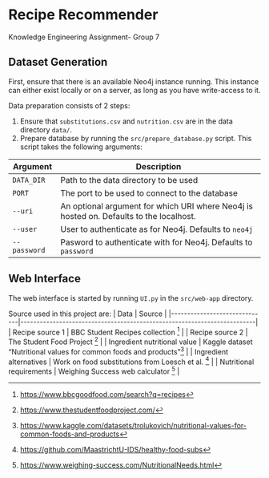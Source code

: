 # Recipe Recommender
Knowledge Engineering Assignment- Group 7

## Dataset Generation

First, ensure that there is an available Neo4j instance running.
This instance can either exist locally or on a server, as long as you have write-access to it.

Data preparation consists of 2 steps:

1. Ensure that `substitutions.csv` and `nutrition.csv` are in the data directory `data/`.
2. Prepare database by running the `src/prepare_database.py` script. This script takes the following arguments:

| Argument     | Description                                                                              |
|--------------|------------------------------------------------------------------------------------------|
| `DATA_DIR`   | Path to the data directory to be used                                                    |
| `PORT`       | The port to be used to connect to the database                                           |
| `--uri`      | An optional argument for which URI where Neo4j is hosted on.  Defaults to the localhost. |
| `--user`     | User to authenticate as for Neo4j. Defaults to `neo4j`                                   |
| `--password` | Pasword to authenticate with for Neo4j. Defaults to `password`                           |

## Web Interface

The web interface is started by running `UI.py` in the `src/web-app` directory.




Source used in this project are:
| Data                         | Source                                                                  |
|------------------------------|-------------------------------------------------------------------------|
| Recipe source 1              | BBC Student Recipes collection [^1]                                     |
| Recipe source 2              | The Student Food Project [^2]                                           |
| Ingredient nutritional value | Kaggle dataset “Nutritional values for common foods and products”[^3]   |
| Ingredient alternatives      | Work on food substitutions from Loesch et al. [^4]                      |
| Nutritional requirements     | Weighing Success web calculator [^5]                                    |

[^1]:https://www.bbcgoodfood.com/search?q=recipes
[^2]:https://www.thestudentfoodproject.com/
[^3]:https://www.kaggle.com/datasets/trolukovich/nutritional-values-for-common-foods-and-products
[^4]:https://github.com/MaastrichtU-IDS/healthy-food-subs
[^5]:https://www.weighing-success.com/NutritionalNeeds.html

